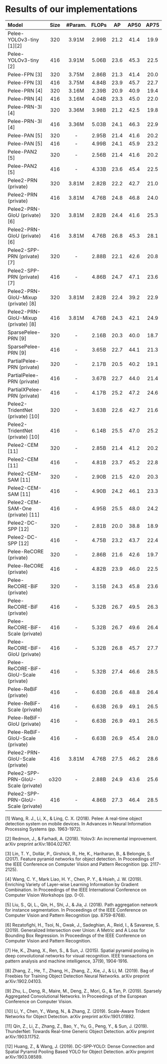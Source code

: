 # Results of our implementations

| Model | Size | #Param. | FLOPs | AP | AP50 | AP75 |
| :-- | :-: | :-: | :-: | :-: | :-: | :-: |
| Pelee-YOLOv3-tiny [1][2] | 320 | 3.91M | 2.99B | 21.2 | 41.4 | 19.9 |
| Pelee-YOLOv3-tiny [2] | 416 | 3.91M | 5.06B | 23.6 | 45.3 | 22.5 |
| Pelee-FPN [3] | 320 | 3.75M | 2.86B | 21.3 | 41.4 | 20.0 |
| Pelee-FPN [3] | 416 | 3.75M | 4.84B | 23.9 | 45.7 | 22.7 |
| Pelee-PRN [4] | 320 | 3.16M | 2.39B | 20.9 | 40.9 | 19.4 |
| Pelee-PRN [4] | 416 | 3.16M | 4.04B | 23.3 | 45.0 | 22.0 |
| Pelee-PRN-3l [4] | 320 | 3.36M | 3.98B | 21.2 | 42.5 | 19.8 |
| Pelee-PRN-3l [4] | 416 | 3.36M | 5.03B | 24.1 | 46.3 | 22.9 |
| Pelee-PAN [5] | 320 | - | 2.95B | 21.4 | 41.6 | 20.2 |
| Pelee-PAN [5] | 416 | - | 4.99B | 24.1 | 45.9 | 23.2 |
| Pelee-PAN2 [5] | 320 | - | 2.56B | 21.4 | 41.6 | 20.2 |
| Pelee-PAN2 [5] | 416 | - | 4.33B | 23.6 | 45.4 | 22.5 |
| Pelee2-PRN (private) | 320 | 3.81M | 2.82B | 22.2 | 42.7 | 21.0 |
| Pelee2-PRN (private) | 416 | 3.81M | 4.76B | 24.8 | 46.8 | 24.0 |
| Pelee2-PRN-GIoU (private) [6] | 320 | 3.81M | 2.82B | 24.4 | 41.6 | 25.3 |
| Pelee2-PRN-GIoU (private) [6] | 416 | 3.81M | 4.76B | 26.8 | 45.3 | 28.1 |
| Pelee2-SPP-PRN (private) [7] | 320 | - | 2.88B | 22.1 | 42.6 | 20.8 |
| Pelee2-SPP-PRN (private) [7] | 416 | - | 4.86B | 24.7 | 47.1 | 23.6 |
| Pelee2-PRN-GIoU-Mixup (private) [8] | 320 | 3.81M | 2.82B | 22.4 | 39.2 | 22.9 |
| Pelee2-PRN-GIoU-Mixup (private) [8] | 416 | 3.81M | 4.76B | 24.3 | 42.1 | 24.9 |
| SparsePelee-PRN [9] | 320 | - | 2.16B | 20.3 | 40.0 | 18.7 |
| SparsePelee-PRN [9] | 416 | - | 3.65B | 22.7 | 44.1 | 21.3 |
| PartialPelee-PRN (private) | 320 | - | 2.17B | 20.5 | 40.2 | 19.1 |
| PartialPelee-PRN (private) | 416 | - | 3.67B | 22.7 | 44.0 | 21.4 |
| PartialXPelee-PRN (private) | 416 | - | 4.17B | 25.2 | 47.2 | 24.6 |
| Pelee2-TridentNet (private) [10] | 320 | - | 3.63B | 22.6 | 42.7 | 21.6 |
| Pelee2-TridentNet (private) [10] | 416 | - | 6.14B | 25.5 | 47.0 | 25.2 |
| Pelee2-CEM [11] | 320 | - | 2.85B | 21.4 | 41.2 | 20.2 |
| Pelee2-CEM [11] | 416 | - | 4.81B | 23.7 | 45.2 | 22.8 |
| Pelee2-CEM-SAM [11] | 320 | - | 2.90B | 21.5 | 42.0 | 20.3 |
| Pelee2-CEM-SAM [11] | 416 | - | 4.90B | 24.2 | 46.1 | 23.3 |
| Pelee2-CEM-SAM-One (private) [11] | 416 | - | 4.95B | 25.5 | 48.0 | 24.2 |
| Pelee2-DC-SPP [12] | 320 | - | 2.81B | 20.0 | 38.8 | 18.9 |
| Pelee2-DC-SPP [12] | 416 | - | 4.75B | 23.2 | 43.7 | 22.4 |
| Pelee-ReCORE (private) | 320 | - | 2.86B | 21.6 | 42.6 | 19.7 |
| Pelee-ReCORE (private) | 416 | - | 4.82B | 23.9 | 46.0 | 22.5 |
| Pelee-ReCORE-BiF (private) | 320 | - | 3.15B | 24.3 | 45.8 | 23.6 |
| Pelee-ReCORE-BiF (private) | 416 | - | 5.32B | 26.7 | 49.5 | 26.3 |
| Pelee-ReCORE-BiF-Scale (private) | 416 | - | 5.32B | 26.7 | 49.6 | 26.4 |
| Pelee-ReCORE-BiF-GIoU (private) | 416 | - | 5.32B | 26.8 | 45.7 | 27.7 |
| Pelee-ReCORE-BiF-GIoU-Scale (private) | 416 | - | 5.32B | 27.4 | 46.6 | 28.5 |
| Pelee-ReBiF (private) | 416 | - | 6.63B | 26.6 | 48.8 | 26.4 |
| Pelee-ReBiF-Scale (private) | 416 | - | 6.63B | 26.9 | 49.1 | 26.5 |
| Pelee-ReBiF-GIoU (private) | 416 | - | 6.63B | 26.9 | 49.1 | 26.5 |
| Pelee-ReBiF-GIoU-Scale (private) | 416 | - | 6.63B | 26.9 | 45.4 | 28.0 |
| Pelee2-PRN-GIoU-Scale (private) | 416 | 3.81M | 4.76B | 27.5 | 46.2 | 28.6 |
| Pelee2-SPP-PRN-GIoU-Scale (private) | o320 | - | 2.88B | 24.9 | 43.6 | 25.6 |
| Pelee2-SPP-PRN-GIoU-Scale (private) | 416 | - | 4.86B | 27.3 | 46.4 | 28.5 |

[1] Wang, R. J., Li, X., & Ling, C. X. (2018). Pelee: A real-time object detection system on mobile devices. In Advances in Neural Information Processing Systems (pp. 1963-1972).

[2] Redmon, J., & Farhadi, A. (2018). Yolov3: An incremental improvement. arXiv preprint arXiv:1804.02767.

[3] Lin, T. Y., Dollár, P., Girshick, R., He, K., Hariharan, B., & Belongie, S. (2017). Feature pyramid networks for object detection. In Proceedings of the IEEE Conference on Computer Vision and Pattern Recognition (pp. 2117-2125).

[4] Wang, C. Y., Mark Liao, H. Y., Chen, P. Y., & Hsieh, J. W. (2019). Enriching Variety of Layer-wise Learning Information by Gradient Combination. In Proceedings of the IEEE International Conference on Computer Vision Workshops (pp. 0-0).

[5] Liu, S., Qi, L., Qin, H., Shi, J., & Jia, J. (2018). Path aggregation network for instance segmentation. In Proceedings of the IEEE Conference on Computer Vision and Pattern Recognition (pp. 8759-8768).

[6] Rezatofighi, H., Tsoi, N., Gwak, J., Sadeghian, A., Reid, I., & Savarese, S. (2019). Generalized Intersection over Union: A Metric and A Loss for Bounding Box Regression. In Proceedings of the IEEE Conference on Computer Vision and Pattern Recognition.

[7] He, K., Zhang, X., Ren, S., & Sun, J. (2015). Spatial pyramid pooling in deep convolutional networks for visual recognition. IEEE transactions on pattern analysis and machine intelligence, 37(9), 1904-1916.

[8] Zhang, Z., He, T., Zhang, H., Zhang, Z., Xie, J., & Li, M. (2019). Bag of Freebies for Training Object Detection Neural Networks. arXiv preprint arXiv:1902.04103.

[9] Zhu, L., Deng, R., Maire, M., Deng, Z., Mori, G., & Tan, P. (2019). Sparsely Aggregated Convolutional Networks. In Proceedings of the European Conference on Computer Vision.

[10] Li, Y., Chen, Y., Wang, N., & Zhang, Z. (2019). Scale-Aware Trident Networks for Object Detection. arXiv preprint arXiv:1901.01892.

[11] Qin, Z., Li, Z., Zhang, Z., Bao, Y., Yu, G., Peng, Y., & Sun, J. (2019). ThunderNet: Towards Real-time Generic Object Detection. arXiv preprint arXiv:1903.11752.

[12] Huang, Z., & Wang, J. (2019). DC-SPP-YOLO: Dense Connection and Spatial Pyramid Pooling Based YOLO for Object Detection. arXiv preprint arXiv:1903.08589.
